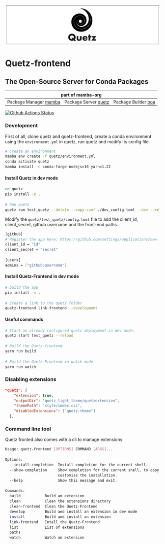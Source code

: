 ![quetz header image](quetz_header.png)

# Quetz-frontend

## The Open-Source Server for Conda Packages

<table>
<thead align="center" cellspacing="10">
  <tr>
    <th colspan="3" align="center" border="">part of mamba-org</th>
  </tr>
</thead>
<tbody>
  <tr background="#FFF">
    <td align="center">Package Manager <a href="https://github.com/mamba-org/mamba">mamba</a></td>
    <td align="center">Package Server <a href="https://github.com/mamba-org/quetz">quetz</a></td>
    <td align="center">Package Builder <a href="https://github.com/mamba-org/boa">boa</a></td>
  </tr>
</tbody>
</table>

[![Github Actions Status](https://github.com/mamba-org/quetz-frontend/workflows/Build/badge.svg)](https://github.com/mamba-org/quetz-frontend/actions)

### Development

First of all, clone quetz and quetz-frontend, create a conda environment using the `environment.yml` in quetz, run quetz and modify its config file.

```bash
# Create an environment
mamba env create -f quetz/environment.yml
conda activate quetz
mamba install -c conda-forge nodejs=16 yarn=1.22
```

#### Install Quetz in dev mode

```bash
cd quetz
pip install -e .

# Run quetz
quetz run test_quetz --delete --copy-conf ./dev_config.toml --dev --reload
```

Modify the `quetz/test_quetz/config.toml` file to add the client_id, client_secret, github username and the front-end paths.

```bash
[github]
# Register the app here: https://github.com/settings/applications/new
client_id = "id"
client_secret = "secret"

[users]
admins = ["github:username"]
```

#### Install Quetz-Frontend in dev mode

```bash
# build the app
pip install -e .

# Create a link to the quetz folder
quetz-frontend link-frontend --development
```

#### Useful commands

```bash
# Start an already configured quetz deployment in dev mode:
quetz start test_quetz --reload

# Build the Quetz-frontend
yarn run build

# Build the Quetz-Frontend in watch mode
yarn run watch
```

### Disabling extensions

```json
"quetz": {
    "extension": true,
    "outputDir": "quetz_light_theme/quetzextension",
    "themePath": "style/index.css",
    "disabledExtensions": ["quetz-theme"]
  },
```

### Command line tool

Quetz fronted also comes with a cli to manage extensions

```bash
Usage: quetz-frontend [OPTIONS] COMMAND [ARGS]...

Options:
  --install-completion  Install completion for the current shell.
  --show-completion     Show completion for the current shell, to copy it or
                        customize the installation.
  --help                Show this message and exit.

Commands:
  build           Build an extension
  clean           Clean the extensions directory
  clean-frontend  Clean the Quetz-Frontend
  develop         Build and install an extension in dev mode
  install         Build and install an extension
  link-frontend   Intall the Quetz-Frontend
  list            List of extensions
  paths
  watch           Watch an extension

```
